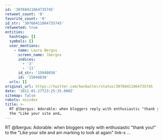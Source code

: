 ```yaml
---
id: '30768411864735745'
retweet_count: '0'
favorite_count: '0'
id_str: '30768411864735745'
retweeted: true
entities:
  hashtags: []
  symbols: []
  user_mentions:
    - name: Laura Bergus
      screen_name: lbergus
      indices:
        - '3'
        - '11'
      id_str: '15040836'
      id: '15040836'
  urls: []
original_url: https://twitter.com/benbalter/status/30768411864735745
date: '2011-01-27T23:25:35.000Z'
sitemap: false
robots: noindex
title: >-
  RT @lbergus: Adorable: when bloggers reply with enthusiastic "thank you!" to
  the "Like your site and…
---
```


RT @lbergus: Adorable: when bloggers reply with enthusiastic "thank you!" to the "Like your site and am marking to look at again" link-s ...